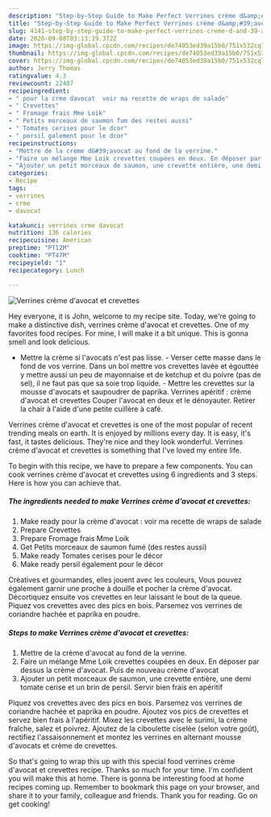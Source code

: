 ```yaml
---
description: "Step-by-Step Guide to Make Perfect Verrines crème d&amp;#39;avocat et crevettes"
title: "Step-by-Step Guide to Make Perfect Verrines crème d&amp;#39;avocat et crevettes"
slug: 4141-step-by-step-guide-to-make-perfect-verrines-creme-d-and-39-avocat-et-crevettes
date: 2020-09-08T03:13:19.372Z
image: https://img-global.cpcdn.com/recipes/de74053ed39a15b0/751x532cq70/verrines-creme-davocat-et-crevettes-photo-principale-de-la-recette.jpg
thumbnail: https://img-global.cpcdn.com/recipes/de74053ed39a15b0/751x532cq70/verrines-creme-davocat-et-crevettes-photo-principale-de-la-recette.jpg
cover: https://img-global.cpcdn.com/recipes/de74053ed39a15b0/751x532cq70/verrines-creme-davocat-et-crevettes-photo-principale-de-la-recette.jpg
author: Jerry Thomas
ratingvalue: 4.3
reviewcount: 22407
recipeingredient:
- " pour la crme davocat  voir ma recette de wraps de salade"
- " Crevettes"
- " Fromage frais Mme Loik"
- " Petits morceaux de saumon fum des restes aussi"
- " Tomates cerises pour le dcor"
- " persil galement pour le dcor"
recipeinstructions:
- "Mettre de la crème d&#39;avocat au fond de la verrine."
- "Faire un mélange Mme Loik crevettes coupées en deux. En déposer par dessus la crème d&#39;avocat. Puis de nouveau crème d&#39;avocat"
- "Ajouter un petit morceaux de saumon, une crevette entière, une demi tomate cerise et un brin de persil. Servir bien frais en apéritif"
categories:
- Recipe
tags:
- verrines
- crme
- davocat

katakunci: verrines crme davocat 
nutrition: 136 calories
recipecuisine: American
preptime: "PT12M"
cooktime: "PT47M"
recipeyield: "1"
recipecategory: Lunch

---
```



![Verrines crème d&#39;avocat et crevettes](https://img-global.cpcdn.com/recipes/de74053ed39a15b0/751x532cq70/verrines-creme-davocat-et-crevettes-photo-principale-de-la-recette.jpg)

Hey everyone, it is John, welcome to my recipe site. Today, we're going to make a distinctive dish, verrines crème d&#39;avocat et crevettes. One of my favorites food recipes. For mine, I will make it a bit unique. This is gonna smell and look delicious.

- Mettre la crème si l&#39;avocats n&#39;est pas lisse. - Verser cette masse dans le fond de vos verrine. Dans un bol mettre vos crevettes lavée et égouttée y mettre aussi un peu de mayonnaise et de ketchup et du poivre (pas de sel), il ne faut pas que sa soie trop liquide. - Mettre les crevettes sur la mousse d&#39;avocats et saupoudrer de paprika. Verrines apéritif : crème d&#39;avocat et crevettes Couper l&#39;avocat en deux et le dénoyauter. Retirer la chair à l&#39;aide d&#39;une petite cuillère à café.

Verrines crème d&#39;avocat et crevettes is one of the most popular of recent trending meals on earth. It is enjoyed by millions every day. It is easy, it's fast, it tastes delicious. They're nice and they look wonderful. Verrines crème d&#39;avocat et crevettes is something that I've loved my entire life.


To begin with this recipe, we have to prepare a few components. You can cook verrines crème d&#39;avocat et crevettes using 6 ingredients and 3 steps. Here is how you can achieve that.

<!--inarticleads1-->

##### The ingredients needed to make Verrines crème d&#39;avocat et crevettes:

1. Make ready  pour la crème d&#39;avocat : voir ma recette de wraps de salade
1. Prepare  Crevettes
1. Prepare  Fromage frais Mme Loik
1. Get  Petits morceaux de saumon fumé (des restes aussi)
1. Make ready  Tomates cerises pour le décor
1. Make ready  persil également pour le décor


Créatives et gourmandes, elles jouent avec les couleurs, Vous pouvez également garnir une proche à douille et pocher la crème d&#39;avocat. Décortiquez ensuite vos crevettes en leur laissant le bout de la queue. Piquez vos crevettes avec des pics en bois. Parsemez vos verrines de coriandre hachée et paprika en poudre. 

<!--inarticleads2-->

##### Steps to make Verrines crème d&#39;avocat et crevettes:

1. Mettre de la crème d&#39;avocat au fond de la verrine.
1. Faire un mélange Mme Loik crevettes coupées en deux. En déposer par dessus la crème d&#39;avocat. Puis de nouveau crème d&#39;avocat
1. Ajouter un petit morceaux de saumon, une crevette entière, une demi tomate cerise et un brin de persil. Servir bien frais en apéritif


Piquez vos crevettes avec des pics en bois. Parsemez vos verrines de coriandre hachée et paprika en poudre. Ajoutez vos pics de crevettes et servez bien frais à l&#39;apéritif. Mixez les crevettes avec le surimi, la crème fraîche, salez et poivrez. Ajoutez de la ciboulette ciselée (selon votre goût), rectifiez l&#39;assaisonnement et montez les verrines en alternant mousse d&#39;avocats et crème de crevettes. 

So that's going to wrap this up with this special food verrines crème d&#39;avocat et crevettes recipe. Thanks so much for your time. I'm confident you will make this at home. There is gonna be interesting food at home recipes coming up. Remember to bookmark this page on your browser, and share it to your family, colleague and friends. Thank you for reading. Go on get cooking!
